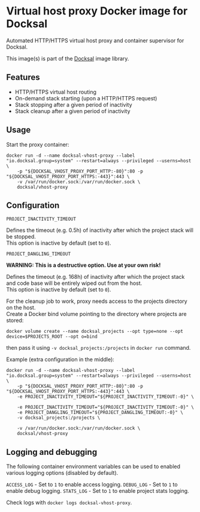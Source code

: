 # Virtual host proxy Docker image for Docksal

Automated HTTP/HTTPS virtual host proxy and container supervisor for Docksal.

This image(s) is part of the [Docksal](http://docksal.io) image library.

## Features

- HTTP/HTTPS virtual host routing
- On-demand stack starting (upon a HTTP/HTTPS request)
- Stack stopping after a given period of inactivity
- Stack cleanup after a given period of inactivity

## Usage

Start the proxy container:

```
docker run -d --name docksal-vhost-proxy --label "io.docksal.group=system" --restart=always --privileged --userns=host \
    -p "${DOCKSAL_VHOST_PROXY_PORT_HTTP:-80}":80 -p "${DOCKSAL_VHOST_PROXY_PORT_HTTPS:-443}":443 \
    -v /var/run/docker.sock:/var/run/docker.sock \
    docksal/vhost-proxy
```

## Configuration

`PROJECT_INACTIVITY_TIMEOUT`

Defines the timeout (e.g. 0.5h) of inactivity after which the project stack will be stopped.  
This option is inactive by default (set to `0`).

`PROJECT_DANGLING_TIMEOUT`

**WARNING: This is a destructive option. Use at your own risk!**

Defines the timeout (e.g. 168h) of inactivity after which the project stack and code base will be entirely wiped out from the host.  
This option is inactive by default (set to `0`).

For the cleanup job to work, proxy needs access to the projects directory on the host.  
Create a Docker bind volume pointing to the directory where projects are stored:

```
docker volume create --name docksal_projects --opt type=none --opt device=$PROJECTS_ROOT --opt o=bind

```

then pass it using `-v docksal_projects:/projects` in `docker run` command.

Example (extra configuration in the middle): 

```
docker run -d --name docksal-vhost-proxy --label "io.docksal.group=system" --restart=always --privileged --userns=host \
    -p "${DOCKSAL_VHOST_PROXY_PORT_HTTP:-80}":80 -p "${DOCKSAL_VHOST_PROXY_PORT_HTTPS:-443}":443 \
    -e PROJECT_INACTIVITY_TIMEOUT="${PROJECT_INACTIVITY_TIMEOUT:-0}" \

    -e PROJECT_INACTIVITY_TIMEOUT="${PROJECT_INACTIVITY_TIMEOUT:-0}" \
    -e PROJECT_DANGLING_TIMEOUT="${PROJECT_DANGLING_TIMEOUT:-0}" \
    -v docksal_projects:/projects \
    
    -v /var/run/docker.sock:/var/run/docker.sock \
    docksal/vhost-proxy
```

## Logging and debugging

The following container environment variables can be used to enabled various logging options (disabled by default). 

`ACCESS_LOG` - Set to `1` to enable access logging.
`DEBUG_LOG` - Set to `1` to enable debug logging.
`STATS_LOG` - Set to `1` to enable project stats logging.

Check logs with `docker logs docksal-vhost-proxy`.
